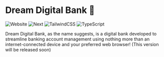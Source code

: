 # Dream Digital Bank 🚀

![Website](https://img.shields.io/badge/Website-Up-green)
![Next](https://img.shields.io/badge/NextJS-14.0.4-blue)
![TailwindCSS](https://img.shields.io/badge/TailwindCSS-3.2.7-blueviolet)
![TypeScript](https://img.shields.io/badge/Typescript-5.4.2-red)

Dream Digital Bank, as the name suggests, is a digital bank developed to streamline banking account management using nothing more than an internet-connected device and your preferred web browser! (This version will be released soon)
